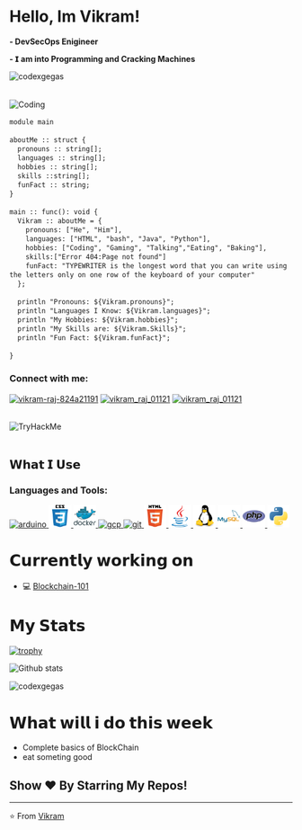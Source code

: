 # Hello, Im Vikram!

**- DevSecOps Enigineer**

**- 𝗜 am into Programming and Cracking Machines**

<p align="left"> <img src="https://komarev.com/ghpvc/?username=codexgegas&label=Profile%20views&color=0e75b6&style=flat" alt="codexgegas" /> </p>
<br>
<img align="center" alt="Coding" width="400" src="https://cdn.dribbble.com/users/1059583/screenshots/4171367/coding-freak.gif">
<br>



```
module main

aboutMe :: struct {
  pronouns :: string[];
  languages :: string[];
  hobbies :: string[];
  skills ::string[];
  funFact :: string;
}

main :: func(): void {
  Vikram :: aboutMe = {
    pronouns: ["He", "Him"],
    languages: ["HTML", "bash", "Java", "Python"],
    hobbies: ["Coding", "Gaming", "Talking","Eating", "Baking"],
    skills:["Error 404:Page not found"]
    funFact: "TYPEWRITER is the longest word that you can write using the letters only on one row of the keyboard of your computer"
  };

  println "Pronouns: ${Vikram.pronouns}";
  println "Languages I Know: ${Vikram.languages}";
  println "My Hobbies: ${Vikram.hobbies}";
  println "My Skills are: ${Vikram.Skills}";
  println "Fun Fact: ${Vikram.funFact}";

}
```
<h3 align="left">Connect with me:</h3>
<p align="left">
<a href="https://linkedin.com/in/vikram-raj-824a21191" target="blank"><img align="center" src="https://raw.githubusercontent.com/rahuldkjain/github-profile-readme-generator/master/src/images/icons/Social/linked-in-alt.svg" alt="vikram-raj-824a21191" height="30" width="40" /></a>
<a href="https://www.hackerrank.com/vikram_raj_01121" target="blank"><img align="center" src="https://raw.githubusercontent.com/rahuldkjain/github-profile-readme-generator/master/src/images/icons/Social/hackerrank.svg" alt="vikram_raj_01121" height="30" width="40" /></a>
<a href="https://www.leetcode.com/vikram_raj_01121" target="blank"><img align="center" src="https://raw.githubusercontent.com/rahuldkjain/github-profile-readme-generator/master/src/images/icons/Social/leet-code.svg" alt="vikram_raj_01121" height="30" width="40" /></a>
<div>
<br>
<img align= "center"src="https://tryhackme-badges.s3.amazonaws.com/youaresowownk69.png" alt="TryHackMe"></div><br>
</p>

## 𝗪𝗵𝗮𝘁 𝗜 𝗨𝘀𝗲

<h3 align="left">Languages and Tools:</h3>
<p align="left"> <a href="https://www.arduino.cc/" target="_blank" rel="noreferrer"> <img src="https://cdn.worldvectorlogo.com/logos/arduino-1.svg" alt="arduino" width="40" height="40"/> </a> <a href="https://www.w3schools.com/css/" target="_blank" rel="noreferrer"> <img src="https://raw.githubusercontent.com/devicons/devicon/master/icons/css3/css3-original-wordmark.svg" alt="css3" width="40" height="40"/> </a> <a href="https://www.docker.com/" target="_blank" rel="noreferrer"> <img src="https://raw.githubusercontent.com/devicons/devicon/master/icons/docker/docker-original-wordmark.svg" alt="docker" width="40" height="40"/> </a> <a href="https://cloud.google.com" target="_blank" rel="noreferrer"> <img src="https://www.vectorlogo.zone/logos/google_cloud/google_cloud-icon.svg" alt="gcp" width="40" height="40"/> </a> <a href="https://git-scm.com/" target="_blank" rel="noreferrer"> <img src="https://www.vectorlogo.zone/logos/git-scm/git-scm-icon.svg" alt="git" width="40" height="40"/> </a> <a href="https://www.w3.org/html/" target="_blank" rel="noreferrer"> <img src="https://raw.githubusercontent.com/devicons/devicon/master/icons/html5/html5-original-wordmark.svg" alt="html5" width="40" height="40"/> </a> <a href="https://www.java.com" target="_blank" rel="noreferrer"> <img src="https://raw.githubusercontent.com/devicons/devicon/master/icons/java/java-original.svg" alt="java" width="40" height="40"/> </a> <a href="https://www.linux.org/" target="_blank" rel="noreferrer"> <img src="https://raw.githubusercontent.com/devicons/devicon/master/icons/linux/linux-original.svg" alt="linux" width="40" height="40"/> </a> <a href="https://www.mysql.com/" target="_blank" rel="noreferrer"> <img src="https://raw.githubusercontent.com/devicons/devicon/master/icons/mysql/mysql-original-wordmark.svg" alt="mysql" width="40" height="40"/> </a> <a href="https://www.php.net" target="_blank" rel="noreferrer"> <img src="https://raw.githubusercontent.com/devicons/devicon/master/icons/php/php-original.svg" alt="php" width="40" height="40"/> </a> <a href="https://www.python.org" target="_blank" rel="noreferrer"> <img src="https://raw.githubusercontent.com/devicons/devicon/master/icons/python/python-original.svg" alt="python" width="40" height="40"/> </a> </p>


# 𝗖𝘂𝗿𝗿𝗲𝗻𝘁𝗹𝘆 𝘄𝗼𝗿𝗸𝗶𝗻𝗴 𝗼𝗻

- 💻 [Blockchain-101](https://github.com/codexgegas/Blockchain101)


# 𝗠𝘆 𝗦𝘁𝗮𝘁𝘀

[![trophy](https://github-profile-trophy.vercel.app/?username=codexgegas&theme=onedark)](https://github.com/ryo-ma/github-profile-trophy)

![Github stats](https://github-readme-stats.vercel.app/api?username=codexgegas&show_icons=true&hide_border=true)

<p><img align="center" src="https://github-readme-stats.vercel.app/api/top-langs?username=codexgegas&show_icons=true&locale=en&layout=compact" alt="codexgegas" /></p>

# 𝗪𝗵𝗮𝘁 𝘄𝗶𝗹𝗹 𝗶 𝗱𝗼 𝘁𝗵𝗶𝘀 𝘄𝗲𝗲𝗸
- Complete basics of BlockChain
- eat someting good


## Show ❤️ By Starring My Repos!






---

 ⭐️ From [Vikram](https://github.com/codexgegas)
